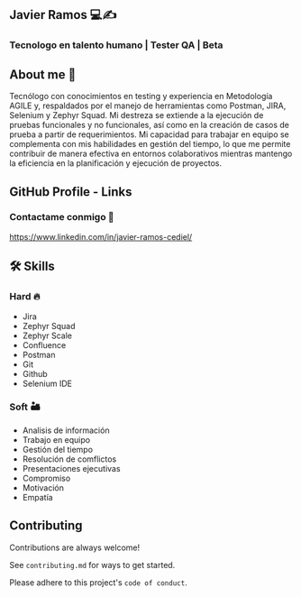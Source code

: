 


## Javier Ramos 💻✍️
### Tecnologo en talento humano | Tester QA | Beta



##  About me 🚀

Tecnólogo con conocimientos en testing y experiencia en Metodología AGILE y, respaldados por el manejo de herramientas como Postman, JIRA, Selenium y Zephyr Squad. Mi destreza se extiende a la ejecución de pruebas funcionales y no funcionales, así como en la creación de casos de prueba a partir de requerimientos. Mi capacidad para trabajar en equipo se complementa con mis habilidades en gestión del tiempo, lo que me permite contribuir de manera efectiva en entornos colaborativos mientras mantengo la eficiencia en la planificación y ejecución de proyectos.
## GitHub Profile - Links
### Contactame conmigo 🔗

https://www.linkedin.com/in/javier-ramos-cediel/

## 🛠 Skills

### Hard 🔥

- Jira
- Zephyr Squad
- Zephyr Scale
- Confluence
- Postman
- Git
- Github
- Selenium IDE

### Soft 🏜️
- Analisis de información
- Trabajo en equipo
- Gestión del tiempo
- Resolución de comflictos
- Presentaciones ejecutivas
- Compromiso
- Motivación 
- Empatía 




## Contributing

Contributions are always welcome!

See `contributing.md` for ways to get started.

Please adhere to this project's `code of conduct`.


